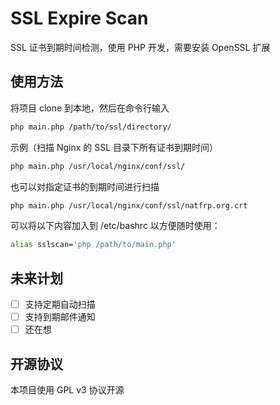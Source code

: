 # SSL Expire Scan
SSL 证书到期时间检测，使用 PHP 开发，需要安装 OpenSSL 扩展

## 使用方法
将项目 clone 到本地，然后在命令行输入
```bash
php main.php /path/to/ssl/directory/
```
示例（扫描 Nginx 的 SSL 目录下所有证书到期时间）
```bash
php main.php /usr/local/nginx/conf/ssl/
```
也可以对指定证书的到期时间进行扫描
```bash
php main.php /usr/local/nginx/conf/ssl/natfrp.org.crt
```
可以将以下内容加入到 /etc/bashrc 以方便随时使用：
```bash
alias sslscan='php /path/to/main.php'
```
## 未来计划
- [ ] 支持定期自动扫描
- [ ] 支持到期邮件通知
- [ ] 还在想

## 开源协议
本项目使用 GPL v3 协议开源
